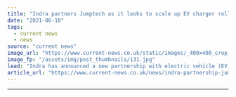 ```yaml
---
title: "Indra partners Jumptech as it looks to scale up EV charger rollout"
date: "2021-06-18"
tags: 
  - current news
  - news
source: "current news"
image_url: "https://www.current-news.co.uk/static/images/_400x400_crop_center-center/House-Charger-Indra-partnership-credit-Jumptech.jpg"
image_fp: "/assets/img/post_thumbnails/131.jpg"
lead: "​Indra has announced a new partnership with electric vehicle (EV) software provider Jumptech to help it scale up the rollout of its charging solution."
article_url: "https://www.current-news.co.uk/news/indra-partnership-jumptech-as-it-looks-to-scale-up-ev-charger-rollout?utm_source=rss-feeds&utm_medium=rss&utm_campaign=rss"
---
```


---
